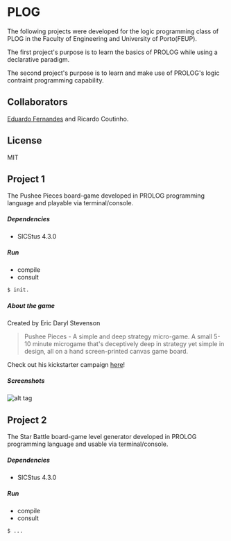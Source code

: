 # PLOG
The following projects were developed for the logic programming class of PLOG in the Faculty of Engineering and University of Porto(FEUP). 

The first project's purpose is to learn the basics of PROLOG while using a declarative paradigm.

The second project's purpose is to learn and make use of PROLOG's logic contraint programming capability.

## Collaborators

[Eduardo Fernandes][1] and 
Ricardo Coutinho.

## License
MIT

## Project 1
The Pushee Pieces board-game developed in PROLOG programming language and playable via terminal/console. 

##### Dependencies
- SICStus 4.3.0
 
##### Run
 - compile
 - consult
```sh
$ init.
```

##### About the game
Created by Eric Daryl Stevenson
> Pushee Pieces - A simple and deep strategy micro-game.
> A small 5-10 minute microgame that's deceptively deep in strategy yet simple in design, all on a hand screen-printed canvas game board.

Check out his kickstarter campaign [here][2]! 

##### Screenshots

![alt tag](https://RicardoCoutinho.github.com/RicardoCoutinho/PLOG/tree/master/project1/screenshots/1.png)

## Project 2
The Star Battle board-game level generator developed in PROLOG programming language and usable via terminal/console. 

##### Dependencies
- SICStus 4.3.0
 
##### Run
 - compile
 - consult
```sh
$ ...
```

[1]:https://github.com/edlf
[2]:https://www.kickstarter.com/projects/pocketvinyl/pushee-pieces-a-simple-and-deep-strategy-micro-gam
